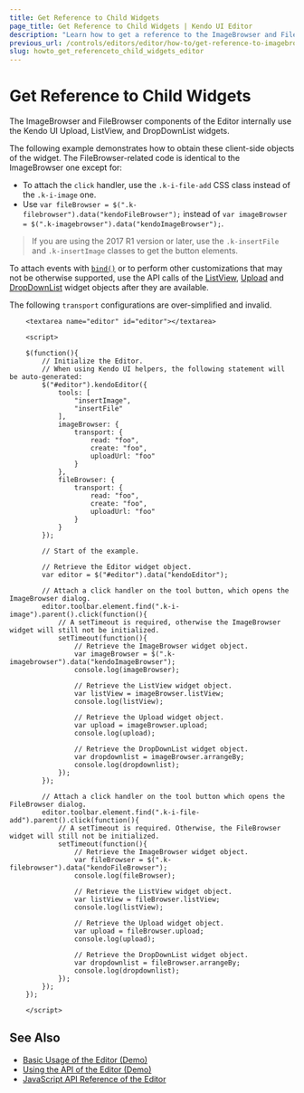 ```yaml
---
title: Get Reference to Child Widgets
page_title: Get Reference to Child Widgets | Kendo UI Editor
description: "Learn how to get a reference to the ImageBrowser and FileBrowser child widgets in the Kendo UI Editor widget."
previous_url: /controls/editors/editor/how-to/get-reference-to-imagebrowser-child-widgets
slug: howto_get_referenceto_child_widgets_editor
---
```


# Get Reference to Child Widgets

The ImageBrowser and FileBrowser components of the Editor internally use the Kendo UI Upload, ListView, and DropDownList widgets.

The following example demonstrates how to obtain these client-side objects of the widget. The FileBrowser-related code is identical to the ImageBrowser one except for:
* To attach the `click` handler, use the `.k-i-file-add` CSS class instead of the `.k-i-image` one.
* Use `var fileBrowser = $(".k-filebrowser").data("kendoFileBrowser");` instead of `var imageBrowser = $(".k-imagebrowser").data("kendoImageBrowser");`.

> If you are using the 2017 R1 version or later, use the `.k-insertFile` and `.k-insertImage` classes to get the button elements.

To attach events with [`bind()`](/intro/installation/events-and-methods#bind-to-events-after-widget-initialization) or to perform other customizations that may not be otherwise supported, use the API calls of the [ListView](/api/javascript/ui/listview), [Upload](/api/javascript/ui/upload) and [DropDownList](/api/javascript/ui/dropdownlist) widget objects after they are available.

The following `transport` configurations are over-simplified and invalid.

```dojo
    <textarea name="editor" id="editor"></textarea>

    <script>

    $(function(){
        // Initialize the Editor.
        // When using Kendo UI helpers, the following statement will be auto-generated:
        $("#editor").kendoEditor({
            tools: [
                "insertImage",
                "insertFile"
            ],
            imageBrowser: {
                transport: {
                    read: "foo",
                    create: "foo",
                    uploadUrl: "foo"
                }
            },
            fileBrowser: {
                transport: {
                    read: "foo",
                    create: "foo",
                    uploadUrl: "foo"
                }
            }
        });

        // Start of the example.

        // Retrieve the Editor widget object.
        var editor = $("#editor").data("kendoEditor");

        // Attach a click handler on the tool button, which opens the ImageBrowser dialog.
        editor.toolbar.element.find(".k-i-image").parent().click(function(){
            // A setTimeout is required, otherwise the ImageBrowser widget will still not be initialized.
            setTimeout(function(){
                // Retrieve the ImageBrowser widget object.
                var imageBrowser = $(".k-imagebrowser").data("kendoImageBrowser");
                console.log(imageBrowser);

                // Retrieve the ListView widget object.
                var listView = imageBrowser.listView;
                console.log(listView);

                // Retrieve the Upload widget object.
                var upload = imageBrowser.upload;
                console.log(upload);

                // Retrieve the DropDownList widget object.
                var dropdownlist = imageBrowser.arrangeBy;
                console.log(dropdownlist);
            });
        });

        // Attach a click handler on the tool button which opens the FileBrowser dialog.
        editor.toolbar.element.find(".k-i-file-add").parent().click(function(){
            // A setTimeout is required. Otherwise, the FileBrowser widget will still not be initialized.
            setTimeout(function(){
                // Retrieve the ImageBrowser widget object.
                var fileBrowser = $(".k-filebrowser").data("kendoFileBrowser");
                console.log(fileBrowser);

                // Retrieve the ListView widget object.
                var listView = fileBrowser.listView;
                console.log(listView);

                // Retrieve the Upload widget object.
                var upload = fileBrowser.upload;
                console.log(upload);

                // Retrieve the DropDownList widget object.
                var dropdownlist = fileBrowser.arrangeBy;
                console.log(dropdownlist);
            });
        });
    });

    </script>
```

## See Also

* [Basic Usage of the Editor (Demo)](https://demos.telerik.com/kendo-ui/editor/index)
* [Using the API of the Editor (Demo)](https://demos.telerik.com/kendo-ui/editor/api)
* [JavaScript API Reference of the Editor](/api/javascript/ui/editor)

